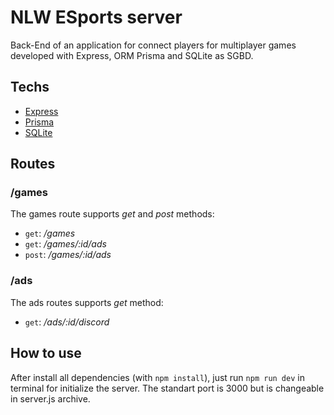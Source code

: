 # NLW ESports server

Back-End of an application for connect players for multiplayer games developed with Express, ORM Prisma and SQLite as SGBD.

## Techs

- [Express](https://expressjs.com/)
- [Prisma](https://www.prisma.io)
- [SQLite](https://www.sqlite.org/index.html)

## Routes

### /games

The games route supports *get* and *post* methods:

- ```get```: */games*
- ```get```: */games/:id/ads*
- ```post```: */games/:id/ads*

### /ads

The ads routes supports *get* method:

- ```get```: */ads/:id/discord*

## How to use

 After install all dependencies (with ```npm install```), just run ```npm run dev``` in terminal for initialize the server. The standart port is 3000 but is changeable in server.js archive.
